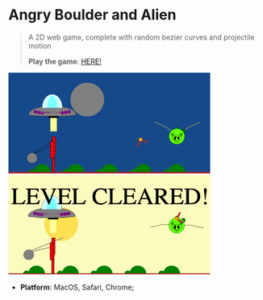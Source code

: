 # Angry Boulder and Alien

> A 2D web game, complete with random bezier curves and projectile motion
> 
> **Play the game**: [HERE!](https://csjiet.github.io/angry-boulder-and-alien/index.html)

<img src= "./night.png" width = 400>
<img src= "./morning.png" width = 400>

- **Platform**: MacOS, Safari, Chrome;


